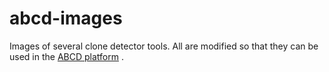 # abcd-images
Images of several clone detector tools. All are modified so that they can be used in the [ABCD platform](https://github.com/Glopix/abcd) .
